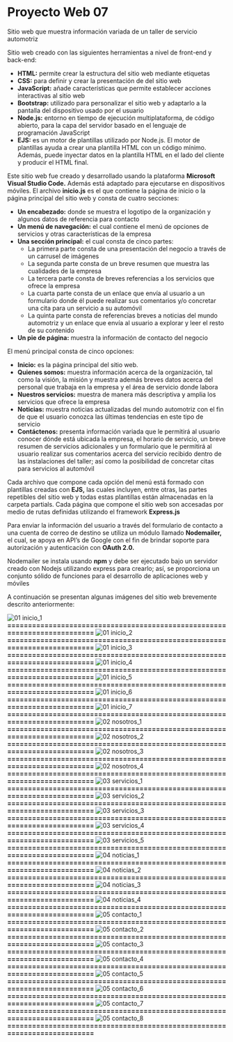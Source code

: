 # Proyecto Web 07
Sitio web que muestra información variada de un taller de servicio automotriz

Sitio web creado con las siguientes herramientas a nivel de front-end y back-end:

- **HTML:** permite crear la estructura del sitio web mediante etiquetas
- **CSS:** para definir y crear la presentación de del sitio web
- **JavaScript:** añade características que permite establecer acciones interactivas al sitio web
- **Bootstrap:** utilizado para personalizar el sitio web y adaptarlo a la pantalla del dispositivo usado por el usuario
- **Node.js:** entorno en tiempo de ejecución multiplataforma, de código abierto, para la capa del servidor basado en el lenguaje de programación JavaScript
- **EJS:** es un motor de plantillas utilizado por Node.js. El motor de plantillas ayuda a crear una plantilla HTML con un código mínimo. Además, puede inyectar datos en la plantilla HTML en el lado del cliente y producir el HTML final.

Este sitio web fue creado y desarrollado usando la plataforma **Microsoft Visual Studio Code.** Además está adaptado para ejecutarse en dispositivos móviles.
El archivo **inicio.js** es el que contiene la página de inicio o la página principal del sitio web y consta de cuatro secciones:

- **Un encabezado:** donde se muestra el logotipo de la organización y algunos datos de referencia para contacto
- **Un menú de navegación:** el cual contiene el menú de opciones de servicios y otras características de la empresa
- **Una sección principal:** el cual consta de cinco partes:
    - La primera parte consta de una presentación del negocio a través de un carrusel de imágenes
    - La segunda parte consta de un breve resumen que muestra las cualidades de la empresa
    - La tercera parte consta de breves referencias a los servicios que ofrece la empresa
    - La cuarta parte consta de un enlace que envía al usuario a un formulario donde él puede realizar sus comentarios y/o concretar una cita para un servicio a su automóvil
    - La quinta parte consta de referencias breves a noticias del mundo automotriz y un enlace que envía al usuario a explorar y leer el resto de su contenido
- **Un pie de página:** muestra la información de contacto del negocio

El menú principal consta de cinco opciones:

- **Inicio:** es la página principal del sitio web.
- **Quienes somos:** muestra información acerca de la organización, tal como la visión, la misión y muestra además breves datos acerca del personal que trabaja en la empresa y el área de servicio donde labora
- **Nuestros servicios:** muestra de manera más descriptiva y amplia los servicios que ofrece la empresa
- **Noticias:** muestra noticias actualizadas del mundo automotriz con el fin de que el usuario conozca las últimas tendencias en este tipo de servicio
- **Contáctenos:** presenta información variada que le permitirá al usuario conocer dónde está ubicada la empresa, el horario de servicio, un breve resumen de servicios adicionales y un formulario que le permitirá al usuario realizar sus comentarios acerca del servicio recibido dentro de las instalaciones del taller; así como la posibilidad de concretar citas para servicios al automóvil

Cada archivo que compone cada opción del menú está formado con plantillas creadas con **EJS,** las cuales incluyen, entre otras, las partes repetibles del sitio web y todas estas plantillas están almacenadas en la carpeta partials. Cada página que compone el sitio web son accesadas por medio de rutas definidas utilizando el framework **Express.js**

Para enviar la información del usuario a través del formulario de contacto a una cuenta de correo de destino se utiliza un módulo llamado **Nodemailer,** el cual, se apoya en API’s de Google con el fin de brindar soporte para autorización y autenticación con **OAuth 2.0.**

Nodemailer se instala usando **npm** y debe ser ejecutado bajo un servidor creado con Nodejs utilizando express para crearlo; así, se proporciona un conjunto sólido de funciones para el desarrollo de aplicaciones web y móviles

A continuación se presentan algunas imágenes del sitio web brevemente descrito anteriormente:

![01  inicio_1](https://github.com/misproyectosweb/proyecto-web-07/assets/98922137/cbc33530-fab2-478c-9229-e59dab02348c)
**==========================================================================**
![01  inicio_2](https://github.com/misproyectosweb/proyecto-web-07/assets/98922137/0d061f27-5ecb-40ca-b47e-763c7abf1a0a)
**==========================================================================**
![01  inicio_3](https://github.com/misproyectosweb/proyecto-web-07/assets/98922137/6cf9419a-f857-4973-872b-118100792f7d)
**==========================================================================**
![01  inicio_4](https://github.com/misproyectosweb/proyecto-web-07/assets/98922137/b58596ec-8e33-4f08-8d06-2b8f0b84914f)
**==========================================================================**
![01  inicio_5](https://github.com/misproyectosweb/proyecto-web-07/assets/98922137/52d40767-278c-4007-8cb8-e43abee20aed)
**==========================================================================**
![01  inicio_6](https://github.com/misproyectosweb/proyecto-web-07/assets/98922137/62516025-7ef1-4231-a768-cddc2dd5d770)
**==========================================================================**
![01  inicio_7](https://github.com/misproyectosweb/proyecto-web-07/assets/98922137/00c944f3-d3a2-47d8-9ff3-a483c3426703)
**==========================================================================**
![02  nosotros_1](https://github.com/misproyectosweb/proyecto-web-07/assets/98922137/788427e7-b26b-4494-b1ac-ad91327c7aeb)
**==========================================================================**
![02  nosotros_2](https://github.com/misproyectosweb/proyecto-web-07/assets/98922137/afb5b5c5-5c93-4e51-9921-962f64798e16)
**==========================================================================**
![02  nosotros_3](https://github.com/misproyectosweb/proyecto-web-07/assets/98922137/fb6525b9-8b56-40ab-8822-6b86bbf77fd7)
**==========================================================================**
![02  nosotros_4](https://github.com/misproyectosweb/proyecto-web-07/assets/98922137/f7cdc059-ab24-4b94-821e-4a382de88d28)
**==========================================================================**
![03  servicios_1](https://github.com/misproyectosweb/proyecto-web-07/assets/98922137/4de55df7-5ace-40e9-bf1f-cbcec924080a)
**==========================================================================**
![03  servicios_2](https://github.com/misproyectosweb/proyecto-web-07/assets/98922137/9269b702-3c01-40fc-8e23-9689e8cfdd8e)
**==========================================================================**
![03  servicios_3](https://github.com/misproyectosweb/proyecto-web-07/assets/98922137/e6eabc12-6495-487a-a39d-3bcf47c518e5)
**==========================================================================**
![03  servicios_4](https://github.com/misproyectosweb/proyecto-web-07/assets/98922137/e1240878-d055-435a-a44b-5c5b342c3fc0)
**==========================================================================**
![03  servicios_5](https://github.com/misproyectosweb/proyecto-web-07/assets/98922137/ffd1403b-2df3-45f8-a79c-d72e37e214ce)
**==========================================================================**
![04  noticias_1](https://github.com/misproyectosweb/proyecto-web-07/assets/98922137/95a345b4-28c2-41d4-bd95-8df7051cff5d)
**==========================================================================**
![04  noticias_2](https://github.com/misproyectosweb/proyecto-web-07/assets/98922137/18559f13-ea1a-4e7d-9f7f-47c1cd045136)
**==========================================================================**
![04  noticias_3](https://github.com/misproyectosweb/proyecto-web-07/assets/98922137/a7229ef7-893f-4340-a374-02e1011691e1)
**==========================================================================**
![04  noticias_4](https://github.com/misproyectosweb/proyecto-web-07/assets/98922137/1a1ebabb-6957-4e5a-a649-a6bd81d5ca64)
**==========================================================================**
![05  contacto_1](https://github.com/misproyectosweb/proyecto-web-07/assets/98922137/87eabe30-b820-41db-a9be-208a88a68a9c)
**==========================================================================**
![05  contacto_2](https://github.com/misproyectosweb/proyecto-web-07/assets/98922137/7463cd1c-dbaf-4b2d-9f4f-e807db860809)
**==========================================================================**
![05  contacto_3](https://github.com/misproyectosweb/proyecto-web-07/assets/98922137/7fc2cfed-7187-4da1-b209-1b3b7158e53b)
**==========================================================================**
![05  contacto_4](https://github.com/misproyectosweb/proyecto-web-07/assets/98922137/e67ad00a-0015-4f60-8a58-c223a87e8e68)
**==========================================================================**
![05  contacto_5](https://github.com/misproyectosweb/proyecto-web-07/assets/98922137/0a4dbc1a-2808-49e3-bdd5-de2f5c42c0ea)
**==========================================================================**
![05  contacto_6](https://github.com/misproyectosweb/proyecto-web-07/assets/98922137/68de4820-8d41-4fff-a321-64874c41be34)
**==========================================================================**
![05  contacto_7](https://github.com/misproyectosweb/proyecto-web-07/assets/98922137/7d19e6b7-6104-4106-a0eb-22a95abd1ca1)
**==========================================================================**
![05  contacto_8](https://github.com/misproyectosweb/proyecto-web-07/assets/98922137/dbadd577-b69b-42a1-a8ab-b813bd7ead8c)
**==========================================================================**
